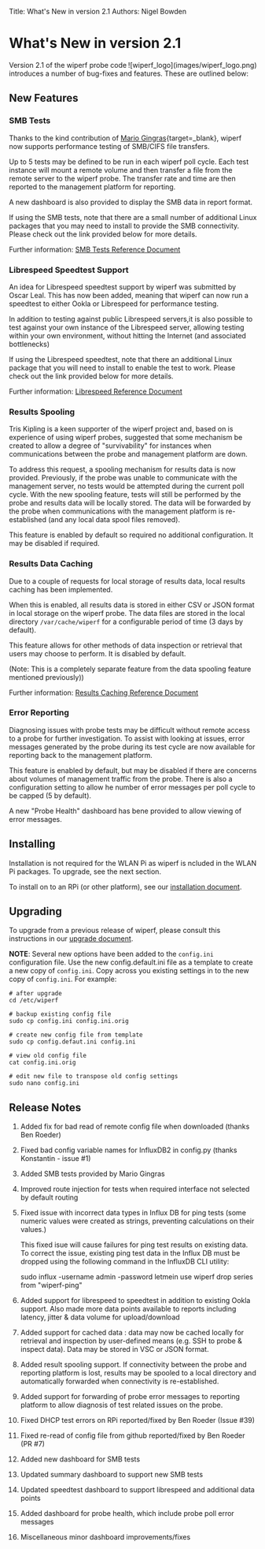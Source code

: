 Title: What's New in version 2.1
Authors: Nigel Bowden

# What's New in version 2.1
<div style="float: right;">
![wiperf_logo](images/wiperf_logo.png)
</div>
Version 2.1 of the wiperf probe code introduces a number of bug-fixes and features. These are outlined below:

## New Features

### SMB Tests
Thanks to the kind contribution of [Mario Gingras](https://twitter.com/gingmar){target=_blank}, wiperf now supports performance testing of SMB/CIFS file transfers.

Up to 5 tests may be defined to be run in each wiperf poll cycle. Each test instance will mount a remote volume and then transfer a file from the remote server to the wiperf probe. The transfer rate and time are then reported to the management platform for reporting.

A new dashboard is also provided to display the SMB data in report format.

If using the SMB tests, note that there are a small number of additional Linux packages that you may need to install to provide the SMB connectivity. Please check out the link provided below for more details.   

Further information: [SMB Tests Reference Document](reference_doc_smb.md)

### Librespeed Speedtest Support
An idea for Librespeed speedtest support by wiperf was submitted by Oscar Leal. This has now been added, meaning that wiperf can now run a speedtest to either Ookla or Librespeed for performance testing.

In addition to testing against public Librespeed servers,it is also possible to test against your own instance of the Librespeed server, allowing testing within your own environment, without hitting the Internet (and associated bottlenecks)

If using the Librespeed speedtest, note that there an additional Linux package that you will need to install to enable the test to work. Please check out the link provided below for more details.

Further information: [Librespeed Reference Document](reference_doc_librespeed.md)

### Results Spooling
Tris Kipling is a keen supporter of the wiperf project and, based on is experience of using wiperf probes, suggested that some mechanism be created to allow a degree of "survivability" for instances when communications between the probe and management platform are down.

To address this request, a spooling mechanism for results data is now provided. Previously, if the probe was unable to communicate with the management server, no tests would be attempted during the current poll cycle. With the new spooling feature, tests will still be performed by the probe and results data will be locally stored. The data will be forwarded by the probe when communications with the management platform is re-established (and any local data spool files removed).

This feature is enabled by default so required no additional configuration. It may be disabled if required.

### Results Data Caching
Due to a couple of requests for local storage of results data, local results caching has been implemented. 

When this is enabled, all results data is stored in either CSV or JSON format in local storage on the wiperf probe. The data files are stored in the local directory `/var/cache/wiperf` for a configurable period of time (3 days by default).

This feature allows for other methods of data inspection or retrieval that users may choose to perform. It is disabled by default.

(Note: This is a completely separate feature from the data spooling feature mentioned previously))

Further information: [Results Caching Reference Document](reference_doc_caching.md)

### Error Reporting
Diagnosing issues with probe tests may be difficult without remote access to a probe for further investigation. To assist with looking at issues, error messages generated by the probe during its test cycle are now available for reporting back to the management platform.

This feature is enabled by default, but may be disabled if there are concerns about volumes of management traffic from the probe. There is also a configuration setting to allow he number of error messages per poll cycle to be capped (5 by default).

A new "Probe Health" dashboard has bene provided to allow viewing of error messages.

## Installing
Installation is not required for the WLAN Pi as wiperf is ncluded in the WLAN Pi packages. To upgrade, see the next section.

To install on to an RPi (or other platform), see our [installation document](probe_install.md).

## Upgrading
To upgrade from a previous release of wiperf, please consult this instructions in our [upgrade document](probe_upgrade.md).

__NOTE__: Several new options have been added to the `config.ini` configuration file. Use the new config.default.ini file as a template to create a new copy of `config.ini`. Copy across you existing settings in to the new copy of `config.ini`. For example:

```
# after upgrade
cd /etc/wiperf

# backup existing config file
sudo cp config.ini config.ini.orig

# create new config file from template
sudo cp config.defaut.ini config.ini

# view old config file
cat config.ini.orig

# edit new file to transpose old config settings
sudo nano config.ini
```

## Release Notes

1.  Added fix for bad read of remote config file when downloaded (thanks Ben Roeder)
2.  Fixed bad config variable names for InfluxDB2 in config.py (thanks Konstantin - issue #1)
3.  Added SMB tests provided by Mario Gingras
4.  Improved route injection for tests when required interface not selected by default routing
5.  Fixed issue with incorrect data types in Influx DB for ping tests (some numeric values were created
    as strings, preventing calculations on their values.)

    This fixed isue will cause failures for ping test results on existing data. To correct the issue,
    existing ping test data in the Influx DB must be dropped using the following command in the InfluxDB
    CLI utility:

    sudo influx -username admin -password letmein
    use wiperf
    drop series from "wiperf-ping"

6.  Added support for librespeed to speedtest in addition to existing Ookla support. Also
    made more data points available to reports including latency, jitter & data volume for
    upload/download
7.  Added support for cached data : data may now be cached locally for retrieval and inspection
    by user-defined means (e.g. SSH to probe & inspect data). Data may be stored in VSC or JSON
    format.
8.  Added result spooling support. If connectivity between the probe and reporting platform is
    lost, results may be spooled to a local directory and automatically forwarded when connectivity
    is re-established.
9.  Added support for forwarding of probe error messages to reporting platform to allow diagnosis
    of test related issues on the probe.
10. Fixed DHCP test errors on RPi reported/fixed by Ben Roeder (Issue #39)
11. Fixed re-read of config file from github reported/fixed by Ben Roeder (PR #7)
12. Added new dashboard for SMB tests
13. Updated summary dashboard to support new SMB tests
14. Updated speedtest dashboard to support librespeed and additional data points
15. Added dashboard for probe health, which include probe poll error messages
16. Miscellaneous minor dashboard improvements/fixes




